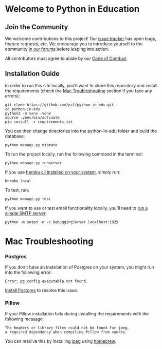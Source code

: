# Welcome to Python in Education

## Join the Community

We welcome contributions to this project! Our [issue tracker](https://github.com/psf/python-in-edu/issues) has open bugs, feature requests, etc. We encourage you to introduce yourself to the community [in our forums](https://discuss.python.org/) before leaping into action.

All contributors must agree to abide by our [Code of Conduct](https://github.com/psf/python-in-edu/blob/master/code_of_conduct.md).

## Installation Guide

In order to run this site locally, you'll want to clone this repository and install the requirements (check the [Mac Troubleshooting](#mac-troubleshooting) section if you face any errors):

```
git clone https://github.com/psf/python-in-edu.git
cd python-in-edu
python3 -m venv .venv
source .venv/bin/activate
pip install -r requirements.txt
```

You can then change directories into the python-in-edu folder and build the database:

```
python manage.py migrate
```


To run the project locally, run the following command in the terminal:

```
python manage.py runserver
```

If you use [heroku cli installed on your system](https://devcenter.heroku.com/articles/heroku-local), simply run:

```
heroku local
```

To test, run:

```
python manage.py test
```

If you want to use or test email functionality locally, you'll need to [run a simple SMTP server](https://docs.djangoproject.com/en/3.1/topics/email/#configuring-email-for-development):

    python -m smtpd -n -c DebuggingServer localhost:1025


# Mac Troubleshooting

### Postgres

If you don't have an installation of Postgres on your system, you might run into the following error:

```
Error: pg_config executable not found.
```

[Install Postgres](https://postgresapp.com/) to resolve this issue.

### Pillow

If your Pillow installation fails during installing the requirements with the following message:

```
The headers or library files could not be found for jpeg,
a required dependency when compiling Pillow from source.
```

You can resolve this by installing [jpeg](https://formulae.brew.sh/formula/jpeg) using [homebrew](https://brew.sh/).
